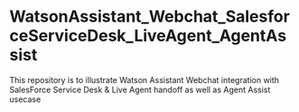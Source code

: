 # WatsonAssistant_Webchat_SalesforceServiceDesk_LiveAgent_AgentAssist
This repository is to illustrate Watson Assistant Webchat integration with SalesForce Service Desk &amp; Live Agent handoff as well as Agent Assist usecase
